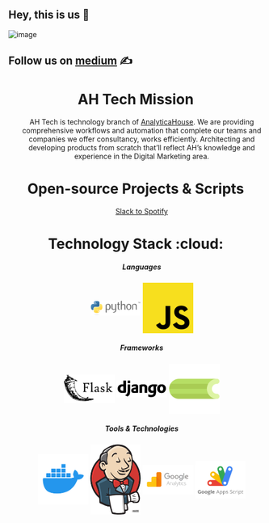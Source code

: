 ## Hey, this is us 👋
![image](https://doc-0c-a8-docs.googleusercontent.com/docs/securesc/k6gv34hrnlmq9e48pig9bj7r2sl3lovt/kkg6o93kar4hua7643756aklim5h9ekj/1644348975000/09944806587165437458/07771906703031304610/15m2L8hG1742YPk6geUZFpuLN32fI8muK?e=view&authuser=0&nonce=5enme8ipnm5cs&user=07771906703031304610&hash=urpeu0tmcp5n7o5ff36f5o2gqc7v3p7a)

## Follow us on [medium](https://medium.com/analyticahousetech) :writing_hand:	

<h1 align="center" >AH Tech Mission  </h1>
  <ul>
      <p align="center">
      AH Tech is technology branch of <a href="https://analyticahouse.com">AnalyticaHouse</a>. We are providing comprehensive workflows and automation that complete our teams and companies we offer consultancy, works efficiently. Architecting and developing products from scratch that’ll reflect AH’s knowledge and experience in the Digital Marketing area. 
      </p>
  </ul>
<h1 align="center">Open-source Projects & Scripts  </h1>
     <p align="center">
       <ul align="center">
          <a align="center" href="https://github.com/analyticahouse/add-music-playlist-with-spotify-slack-api">Slack to Spotify</a>
       </ul>
     </p>
<h1 align="center">Technology Stack :cloud:  </h1>
<p align="center">
  <ul>
      <h5 align="center">Languages</h5>
      <p align="center">
        <img align="middle" src="/python.png" alt="python"  
        style="width: 100px; max-width: 100%; height: auto"</img>
        <img align="middle" src="/javascript.png" alt="javascript"
        style="width: 100px; max-width: 100%; height: auto"</img>
      </p>
      <h5 align="center">Frameworks</h5>
      <p align="center">
        <img align="middle" src="/flask.png" alt="flask"
        style="width: 100px; max-width: 100%; height: auto"</img>
        <img align="middle" src="/django.png" alt="django"
        style="width: 100px; max-width: 100%; height: auto"</img>
        <img align="middle" src="/celery.png" alt="celery"
        style="width: 100px; max-width: 100%; height: auto"</img>
      </p>
      <h5 align="center">Tools & Technologies</h5>
      <p align="center">
        <img align="middle" src="/docker.png"  alt="django"
        style="width: 100px; max-width: 100%; height: auto"</img>
        <img align="middle" src="/jenkins.png" alt="jenkins"
        style="width: 100px; max-width: 100%; height: auto"</img>
        <img align="middle" src="/analytics.png" alt="google analytics"
        style="width: 100px; max-width: 100%; height: auto"</img>
        <img align="middle" src="/app script.png" alt="google app script"
        style="width: 100px; max-width: 100%; height: auto"</img>
      </p>
    </ul>
  </p>

